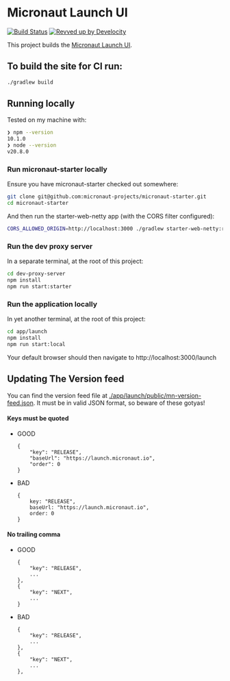 # Micronaut Launch UI

[![Build Status](https://github.com/micronaut-projects/micronaut-starter-ui/workflows/Publish/badge.svg)](https://github.com/micronaut-projects/micronaut-starter-ui/actions)
[![Revved up by Develocity](https://img.shields.io/badge/Revved%20up%20by-Develocity-06A0CE?logo=Gradle&labelColor=02303A)](https://ge.micronaut.io/scans)

This project builds the [Micronaut Launch UI](https://launch.micronaut.io).

## To build the site for CI run:

```bash
./gradlew build
```

## Running locally

Tested on my machine with:

```bash
❯ npm --version
10.1.0
❯ node --version
v20.8.0
```

### Run micronaut-starter locally

Ensure you have micronaut-starter checked out somewhere:

```bash
git clone git@github.com:micronaut-projects/micronaut-starter.git
cd micronaut-starter
```

And then run the starter-web-netty app (with the CORS filter configured):

```bash
CORS_ALLOWED_ORIGIN=http://localhost:3000 ./gradlew starter-web-netty:run
```

### Run the dev proxy server

In a separate terminal, at the root of this project:

```bash
cd dev-proxy-server
npm install
npm run start:starter
```

### Run the application locally

In yet another terminal, at the root of this project:

```bash
cd app/launch
npm install
npm run start:local
```

Your default browser should then navigate to http://localhost:3000/launch

## Updating The Version feed

You can find the version feed file at [./app/launch/public/mn-version-feed.json](./app/launch/public/mn-version-feed.json). It must be in valid JSON format, so beware of these gotyas!

#### Keys must be quoted

- GOOD

  ```
  {
      "key": "RELEASE",
      "baseUrl": "https://launch.micronaut.io",
      "order": 0
  }
  ```

- BAD

  ```
  {
      key: "RELEASE",
      baseUrl: "https://launch.micronaut.io",
      order: 0
  }
  ```

#### No trailing comma

- GOOD

  ```
  {
      "key": "RELEASE",
      ...
  },
  {
      "key": "NEXT",
      ...
  }
  ```

- BAD

  ```
  {
      "key": "RELEASE",
      ...
  },
  {
      "key": "NEXT",
      ...
  },
  ```